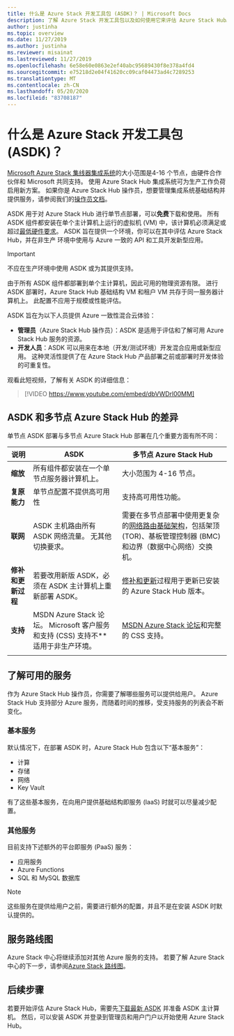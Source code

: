 ```yaml
---
title: 什么是 Azure Stack 开发工具包 (ASDK)？ | Microsoft Docs
description: 了解 Azure Stack 开发工具包以及如何使用它来评估 Azure Stack Hub。
author: justinha
ms.topic: overview
ms.date: 11/27/2019
ms.author: justinha
ms.reviewer: misainat
ms.lastreviewed: 11/27/2019
ms.openlocfilehash: 6e58e60e0863e2ef40abc95689430f8e378a4fd4
ms.sourcegitcommit: e75218d2e04f41620cc09caf04473ad4c7289253
ms.translationtype: MT
ms.contentlocale: zh-CN
ms.lasthandoff: 05/20/2020
ms.locfileid: "83708187"
---
```

# <a name="what-is-the-azure-stack-development-kit-asdk"></a>什么是 Azure Stack 开发工具包 (ASDK)？
[Microsoft Azure Stack 集线器集成系统](../operator/azure-stack-overview.md)的大小范围是4-16 个节点，由硬件合作伙伴和 Microsoft 共同支持。 使用 Azure Stack Hub 集成系统可为生产工作负荷启用新方案。 如果你是 Azure Stack Hub 操作员，想要管理集成系统基础结构并提供服务，请参阅我们的[操作员文档](/azure-stack/operator)。

ASDK 用于对 Azure Stack Hub 进行单节点部署，可以**免费**下载和使用。 所有 ASDK 组件都安装在单个主计算机上运行的虚拟机 (VM) 中，该计算机必须满足或超过[最低硬件要求](asdk-deploy-considerations.md#hardware)。 ASDK 旨在提供一个环境，你可以在其中评估 Azure Stack Hub，并在非生产  环境中使用与 Azure 一致的 API 和工具开发新型应用。 

> [!IMPORTANT]
> 不应在生产环境中使用 ASDK 或为其提供支持。

由于所有 ASDK 组件都部署到单个主计算机，因此可用的物理资源有限。 进行 ASDK 部署时，Azure Stack Hub 基础结构 VM 和租户 VM 共存于同一服务器计算机上。 此配置不应用于规模或性能评估。

ASDK 旨在为以下人员提供 Azure 一致性混合云体验：
- **管理员**（Azure Stack Hub 操作员）：ASDK 是适用于评估和了解可用 Azure Stack Hub 服务的资源。
- **开发人员**：ASDK 可以用来在本地（开发/测试环境）开发混合应用或新型应用。 这种灵活性提供了在 Azure Stack Hub 产品部署之前或部署时开发体验的可重复性。

观看此短视频，了解有关 ASDK 的详细信息：

> [!VIDEO https://www.youtube.com/embed/dbVWDrl00MM]


## <a name="asdk-and-multi-node-azure-stack-hub-differences"></a>ASDK 和多节点 Azure Stack Hub 的差异
单节点 ASDK 部署与多节点 Azure Stack Hub 部署在几个重要方面有所不同：

|说明|ASDK|多节点 Azure Stack Hub|
|-----|-----|-----|
|**缩放**|所有组件都安装在一个单节点服务器计算机上。|大小范围为 4-16 节点。|
|**复原能力**|单节点配置不提供高可用性|支持高可用性功能。|
|**联网**|ASDK 主机路由所有 ASDK 网络流量。 无其他切换要求。|需要在多节点部署中使用更复杂的[网络路由基础架构](../operator/azure-stack-network.md#network-infrastructure)，包括架顶 (TOR)、基板管理控制器 (BMC) 和边界（数据中心网络）交换机。|
|**修补和更新过程**|若要改用新版 ASDK，必须在 ASDK 主计算机上重新部署 ASDK。|[修补和更新](../operator/azure-stack-updates.md)过程用于更新已安装的 Azure Stack Hub 版本。|
|**支持**|MSDN Azure Stack 论坛。 Microsoft 客户服务和支持 (CSS) 支持不** 适用于非生产环境。|[MSDN Azure Stack 论坛](https://social.msdn.microsoft.com/Forums/en-US/home?forum=AzureStack)和完整的 CSS 支持。|
| | |

## <a name="learn-about-available-services"></a>了解可用的服务
作为 Azure Stack Hub 操作员，你需要了解哪些服务可以提供给用户。 Azure Stack Hub 支持部分 Azure 服务，而随着时间的推移，受支持服务的列表会不断变化。

### <a name="foundational-services"></a>基本服务
默认情况下，在部署 ASDK 时，Azure Stack Hub 包含以下“基本服务”：
- 计算
- 存储
- 网络
- Key Vault

有了这些基本服务，在向用户提供基础结构即服务 (IaaS) 时就可以尽量减少配置。

### <a name="additional-services"></a>其他服务
目前支持下述额外的平台即服务 (PaaS) 服务：
- 应用服务
- Azure Functions
- SQL 和 MySQL 数据库

> [!NOTE]
> 这些服务在提供给用户之前，需要进行额外的配置，并且不是在安装 ASDK 时默认提供的。

## <a name="service-roadmap"></a>服务路线图
Azure Stack 中心将继续添加对其他 Azure 服务的支持。 若要了解 Azure Stack 中心的下一步，请参阅[Azure Stack 路线图](https://azure.microsoft.com/updates/?query=azure%20stack%20hub)。


## <a name="next-steps"></a>后续步骤
若要开始评估 Azure Stack Hub，需要先[下载最新 ASDK](asdk-download.md) 并准备 ASDK 主计算机。 然后，可以安装 ASDK 并登录到管理员和用户门户以开始使用 Azure Stack Hub。